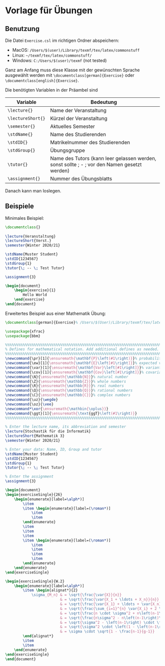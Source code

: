 # Vorlage für Übungen

## Benutzung
Die Datei `Exercise.csl` im richtigen Ordner abspeichern:

- MacOS: `/Users/$(user)/Library/texmf/tex/latex/commonstuff` 
- Linux: `~/texmf/tex/latex/commonstuff/`
- Windows: `C:/Users/$(user)/texmf` (not tested)

Ganz am Anfang muss diese Klasse mit der gewünschten Sprache ausgewählt werden mit 
`\documentclass[german]{Exercise}` oder `\documentclass[english]{Exercise}`.

Die benötigten Variablen in der Präambel sind

| Variable | Bedeutung |
| ------ | ------ |
| `\lecture{}` | Name der Veranstaltung |
| `\lectureShort{}` | Kürzel der Veranstaltung |
| `\semester{}` | Aktuelles Semester |
| `\stdName{}` | Name des Studierenden |
| `\stdID{}` | Matrikelnummer des Studierenden |
| `\stdGroup{}` | Übungsgruppe |
| `\tutor{}` | Name des Tutors (kann leer gelassen werden, sonst sollte \; - \; vor den Namen gesetzt werden) |
| `\assignment{}` | Nummer des Übungsblatts |

Danach kann man loslegen.

## Beispiele
Minimales Beispiel:
```latex
\documentclass{}
    
\lecture{Veranstaltung}
\lectureShort{Verst.}
\semester{Winter 2020/21}

\stdName{Muster Student}
\stdID{1234567}
\stdGroup{1}
\tutor{\; -- \; Test Tutor}

\assignment{3}

\begin{document}
    \begin{exercise}{1}
        Hello World
    \end{exercise}
\end{document}
```
Erweitertes Beispiel aus einer Mathematik Übung:
```latex
\documentclass[german]{Exercise}% /Users/$(User)/Library/texmf/tex/latex/commonstuff

\usepackage{xfrac}
\usepackage{bbm}

%%%%%%%%%%%%%%%%%%%%%%%%%%%%%%%%%%%%%%%%%%%%%%%%%%%%%%%%%%%%%%%%%%%%%%%%%%%%
% Defines for mathematical notation. Add additional defines as needed.
%%%%%%%%%%%%%%%%%%%%%%%%%%%%%%%%%%%%%%%%%%%%%%%%%%%%%%%%%%%%%%%%%%%%%%%%%%%%
\newcommand{\pr}[1]{\ensuremath{\mathbf{P}\left(#1\right)}}% probability
\newcommand{\ew}[1]{\ensuremath{\mathbf{E}\left[#1\right]}}% expected value
\newcommand{\var}[1]{\ensuremath{\mathbf{Var}\left[#1\right]}}% variant
\newcommand{\cov}[1]{\ensuremath{\mathbf{Cov}\left[#1\right]}}% covariant
\newcommand{\N}{\ensuremath{\mathbb{N}}}% natural number
\newcommand{\Z}{\ensuremath{\mathbb{Z}}}% whole numbers
\newcommand{\R}{\ensuremath{\mathbb{R}}}% real numbers
\newcommand{\Q}{\ensuremath{\mathbb{Q}}}% rational numbers
\newcommand{\C}{\ensuremath{\mathbb{C}}}% complex numbers
\newcommand{\uz}{\wegde}
\newcommand{\oz}{\vee}
\newcommand*\xor{\ensuremath{\mathbin{\oplus}}}
\newcommand{\ggt}[1]{\ensuremath{\text{ggT}\left(#1\right)}}
%%%%%%%%%%%%%%%%%%%%%%%%%%%%%%%%%%%%%%%%%%%%%%%%%%%%%%%%%%%%%%%%%%%%%%%%%%%%

% Enter the lecture name, its abbreviation and semester
\lecture{Stochastik für die Informatik}
\lectureShort{Mathematik 3}
\semester{Winter 2020/21}

% Enter your data: Name, ID, Group and tutor
\stdName{Muster Student}
\stdID{1234567}
\stdGroup{1}
\tutor{\; -- \; Test Tutor}

% Enter the assignment
\assignment{3}

\begin{document}
\begin{exerciseSingle}{26}
    \begin{enumerate}[label=\alph*)]
        \item 
        \item \begin{enumerate}[label=(\roman*)]
            \item 
            \item 
        \end{enumerate}
        \item 
        \item 
        \item 
        \item \begin{enumerate}[label=(\roman*)]
            \item 
            \item 
            \item 
            \item 
        \end{enumerate}
    \end{enumerate}
\end{exerciseSingle}

\begin{exerciseSingle}{W.2}
    \begin{enumerate}[label=\alph*)]
        \item \begin{alignat*}{2}
        	\sigma_{M_n} & = \sqrt{\frac{\var{X}}{n}}                                                          &  \\
        	             & = \sqrt{\frac{\var{X_1 + \ldots + X_n}}{n}}                                         &  \\
        	             & = \sqrt{\frac{\var{X_1} + \ldots + \var{X_n} + 2 \cdot \sum_{i<j}\cov{X_i,X_j}}{n}} & \quad & \bigg\vert\text{Aus Folie AF6a4 Folie 8}       \\
        	             & = \sqrt{\frac{\sum_{i=1}^{n} \var{X_i} + 2 \sum_{i<j}^{} \cov{X_i,X_j}}{n}}         &       & \bigg\vert\text{Aus Aufgabe 24}                \\
        	             & = \sqrt{\frac{n \cdot \sigma^2 + n\left(n-1\right) \cdot \cov{X_1,X_2}}{n}}         &       & \big\vert \text{Aus Folie AF6A5 Folie 9}       \\
        	             & = \sqrt{\frac{n\sigma^2 - n\left(n-1\right)\frac{1}{g-1}\sigma^2}{n}}               &       & \big\vert n \text{ kürzen}                     \\
        	             & = \sqrt{\sigma^2 - \left(n-1\right) \cdot \frac{1}{g-1}\sigma^2}                    &       & \big\vert \sigma^2 \text{ ausklammern}         \\
        	             & = \sqrt{\sigma^2 \cdot \left(1 - \left(n-1\right) \cdot \frac{1}{g-1}\right)}       &       & \bigg\vert\sigma \text{ aus der Wurzel ziehen} \\
        	             & = \sigma \cdot \sqrt{1 - \frac{n-1}{g-1}}                                           &
        \end{alignat*}
        \item 
        \item 
    \end{enumerate}
\end{exerciseSingle}
\end{document}
```
